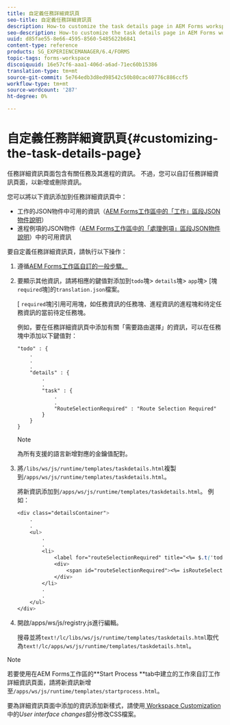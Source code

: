 ```yaml
---
title: 自定義任務詳細資訊頁
seo-title: 自定義任務詳細資訊頁
description: How-to customize the task details page in AEM Forms workspace to modify the default information displayed about a task.
seo-description: How-to customize the task details page in AEM Forms workspace to modify the default information displayed about a task.
uuid: d85fae55-8e66-4595-8560-5485622b6841
content-type: reference
products: SG_EXPERIENCEMANAGER/6.4/FORMS
topic-tags: forms-workspace
discoiquuid: 16e57cf6-aaa1-406d-a6ad-71ec60b15386
translation-type: tm+mt
source-git-commit: 5e764edb3d8ed98542c50b80cac40776c886ccf5
workflow-type: tm+mt
source-wordcount: '287'
ht-degree: 0%

---
```



# 自定義任務詳細資訊頁{#customizing-the-task-details-page}

任務詳細資訊頁面包含有關任務及其進程的資訊。 不過，您可以自訂任務詳細資訊頁面，以新增或刪除資訊。

您可以將以下資訊添加到任務詳細資訊頁中：

* 工作的JSON物件中可用的資訊（[AEM Forms工作區中的「工作」區段JSON物件說明](/help/forms/using/html-workspace-json-object-description.md)）
* 進程例項的JSON物件（[AEM Forms工作區中的「處理例項」區段JSON物件說明](/help/forms/using/html-workspace-json-object-description.md)）中的可用資訊

要自定義任務詳細資訊頁，請執行以下操作：

1. 遵循[AEM Forms工作區自訂的一般步驟。](/help/forms/using/generic-steps-html-workspace-customization.md)
1. 要顯示其他資訊，請將相應的鍵值對添加到`todo`塊> `details`塊> `app`塊> [塊`required`塊]的`translation.json`檔案。

   [ `required`塊]引用可用塊，如任務資訊的任務塊、進程資訊的進程塊和待定任務資訊的當前待定任務塊。

   例如，要在任務詳細資訊頁中添加有關「需要路由選擇」的資訊，可以在任務塊中添加以下鍵值對：

   ```
   "todo" : {
       .
       .
       .
       "details" : {
           .
           .
           "task" : {
               .
               .
               "RouteSelectionRequired" : "Route Selection Required"
           }
       }
   }
   ```

   >[!NOTE]
   >
   >為所有支援的語言新增對應的金鑰值配對。

1. 將`/libs/ws/js/runtime/templates/taskdetails.html`複製到`/apps/ws/js/runtime/templates/taskdetails.html`。

   將新資訊添加到`/apps/ws/js/runtime/templates/taskdetails.html`。 例如：

   ```css
   <div class="detailsContainer">
       .
       .
       <ul>
           .
           .
           <li>
               <label for="routeSelectionRequired" title="<%= $.t('todo.details.task.RouteSelectionRequired')%>"><%= $.t('todo.details.task.RouteSelectionRequired')%></label>
               <div>
                   <span id="routeSelectionRequired"><%= isRouteSelectionRequired != null ? isRouteSelectionRequired : ''%></span>
               </div>
           </li>
           .
           .
       </ul>
   </div>
   ```

1. 開啟/apps/ws/js/registry.js進行編輯。

   搜尋並將`text!/lc/libs/ws/js/runtime/templates/taskdetails.html`取代為`text!/lc/apps/ws/js/runtime/templates/taskdetails.html`。

>[!NOTE]
>
>若要使用在AEM Forms工作區的**Start Process **tab中建立的工作來自訂工作詳細資訊頁面，請將新資訊新增至`/apps/ws/js/runtime/templates/startprocess.html`。
>
>要為詳細資訊頁面中添加的資訊添加新樣式，請使用[ Workspace Customization](/help/forms/using/changing-locale-user-interface.md)中的&#x200B;*User interface changes*&#x200B;部分修改CSS檔案。
